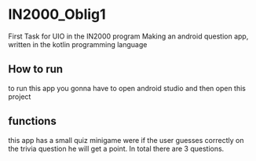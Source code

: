 # IN2000_Oblig1
 First Task for UIO in the IN2000 program
 Making an android question app, written in the kotlin programming language
 
 ## How to run
 to run this app you gonna have to open android studio and then open this project
 
 ## functions 
 this app has a small quiz minigame were if the user guesses correctly on the trivia question he will get a point. In total there are 3 questions.
